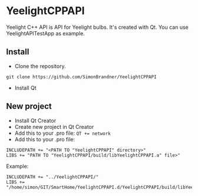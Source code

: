 # YeelightCPPAPI
Yeelight C++ API is API for Yeelight bulbs. It's created with Qt. You can use YeelightAPITestApp as example.

## Install
+ Clone the repository.
```
git clone https://github.com/SimonBrandner/YeelightCPPAPI
```
+ Install Qt

## New project
+ Install Qt Creator
+ Create new project in Qt Creator
+ Add this to your .pro file: `QT += network`
+ Add this to your .pro file: 
```
INCLUDEPATH += "<PATH TO "YeelightCPPAPI" directory>"
LIBS += "PATH TO "YeelightCPPAPI/build/libYeelightCPPAPI.a" file>"
```
Example:
```
INCLUDEPATH += "../YeelightCPPAPI/"
LIBS += "/home/simon/GIT/SmartHome/YeelightCPPAPI.d/YeelightCPPAPI/build/libYeelightCPPAPI.a"
```
